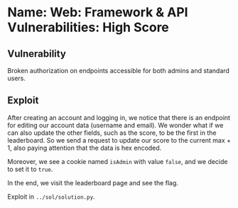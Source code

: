 # Name: Web: Framework & API Vulnerabilities: High Score

## Vulnerability

Broken authorization on endpoints accessible for both admins and standard users.

## Exploit

After creating an account and logging in, we notice that there is an endpoint for editing our account data (username and email). We wonder what if we can also update the other fields, such as the score, to be the first in the leaderboard. So we send a request to update our score to the current max + 1, also paying attention that the data is hex encoded.

Moreover, we see a cookie named `isAdmin` with value `false`, and we decide to set it to `true`.

In the end, we visit the leaderboard page and see the flag.

Exploit in `../sol/solution.py`.
